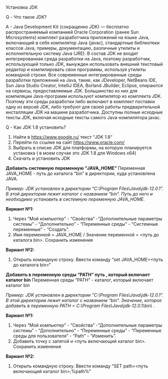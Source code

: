 Установка JDK

Q - Что такое JDK?

A - Java Development Kit (сокращенно JDK) — бесплатно распространяемый компанией Oracle Corporation (ранее Sun Microsystems) комплект разработчика приложений на языке Java, включающий в себя компилятор Java (javac), стандартные библиотеки классов Java, примеры, документацию, различные утилиты и исполнительную систему Java (JRE). В состав JDK не входит интегрированная среда разработки на Java, поэтому разработчик, использующий только JDK, вынужден использовать внешний текстовый редактор и компилировать свои программы, используя утилиты командной строки.
Все современные интегрированные среды разработки приложений на Java, такие, как JDeveloper, NetBeans IDE, Sun Java Studio Creator, IntelliJ IDEA, Borland JBuilder, Eclipse, опираются на сервисы, предоставляемые JDK. Большинство из них для компиляции Java-программ используют компилятор из комплекта JDK. Поэтому эти среды разработки либо включают в комплект поставки одну из версий JDK, либо требуют для своей работы предварительной инсталляции JDK на машине разработчика.
Доступны полные исходные тексты JDK, включая исходные тексты самого Java-компилятора javac.

 
Q - Как JDK 1.8 установить?
1) Найти в https://www.google.ru/ текст “JDK 1.8“
2) Перейти по ссылке на сайт https://www.oracle.com/ 
3) Выбрать в списке JDK для платформы, на которую планируется установка ( в моем случае это JDK 1.8 для Windows x64) 
4) Скачать и установить JDK



**Добавить системную переменную “JAVA_HOME“**
Переменная JAVA_HOME - путь до каталога “bin” в директории, куда установлена JAVA.  
 
_Пример: JDK установлен в директории “C:\Program Files\Java\jdk-12.0.1”. В этой директории лежит каталог с названием “bin“. Путь до него и необходимо установить в системную переменную JAVA_HOME._

**Вариант №1:**

1) Через “Мой компьютер” - “Свойства” -”Дополнительные параметры системы” - “Дополнительно” - “Переменные среды” - “Системные переменные” - “Создать”. 
2) Имя переменной = JAVA_HOME / Значение переменной = <путь до каталога bin>. Сохранить изменения


 

**Вариант №2:**
1) Открыть командную строку. Ввести команду “set JAVA_HOME=<путь до каталога bin>“


**Добавить в переменную среды “PATH“ путь , который включает каталог bin**
Переменная среды “PATH“ - каталог, который включает каталог bin 

_Пример: JDK установлен в директории “C:\Program Files\Java\jdk-12.0.1”. В этой директории лежит каталог с названием “bin“. Значение, которое добавить в переменную PATH = C:\Program Files\Java\jdk-12.0.1\bin\ ._

**Вариант №1:**
1) Через “Мой компьютер” - “Свойства” -”Дополнительные параметры системы” - “Дополнительно” - “Переменные среды” - “Переменные среды для пользователя” - “Path” - “Изменить”. 
2) Добавить точку с запятой и <путь включающий каталог bin>. Сохранить изменения

**Вариант №2:**
1) Открыть командную строку. Ввести команду “SET path=<путь включающий каталог bin>;%path%“
